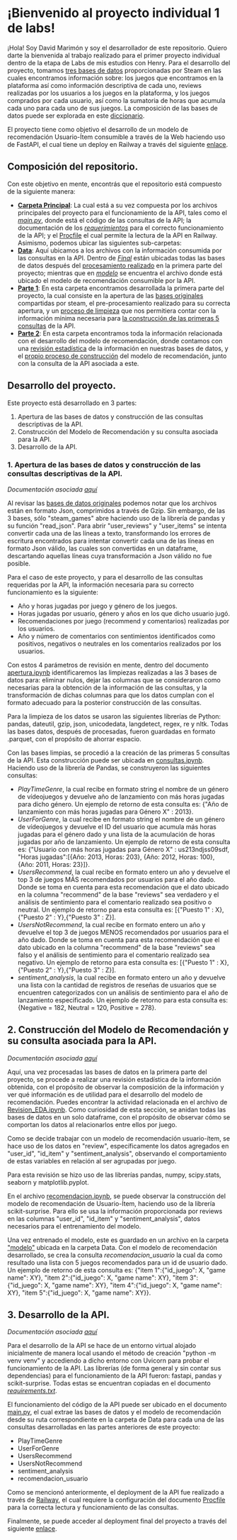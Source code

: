 # ¡Bienvenido al proyecto individual 1 de labs!

¡Hola! Soy David Marimón y soy el desarrollador de este repositorio. Quiero darte la bienvenida al trabajo realizado para el primer proyecto individual dentro de la etapa de Labs de mis estudios con Henry. Para el desarrollo del proyecto, tomamos [tres bases de datos](https://drive.google.com/drive/folders/1HqBG2-sUkz_R3h1dZU5F2uAzpRn7BSpj) proporcionadas por Steam en las cuales encontramos información sobre: los juegos que encontramos en la plataforma así como información descriptiva de cada uno, reviews realizadas por los usuarios a los juegos en la plataforma, y los juegos comprados por cada usuario, así como la sumatoria de horas que acumula cada uno para cada uno de sus juegos. La composición de las bases de datos puede ser explorada en este [diccionario](https://docs.google.com/spreadsheets/d/1-t9HLzLHIGXvliq56UE_gMaWBVTPfrlTf2D9uAtLGrk/edit?usp=drive_link). 

El proyecto tiene como objetivo el desarrollo de un modelo de recomendación Usuario-Ítem consumible a través de la Web haciendo uso de FastAPI, el cual tiene un deploy en Railway a través del siguiente [enlace](https://proyectomarzo-production.up.railway.app/docs#/). 

## Composición del repositorio.
Con este objetivo en mente, encontrás que el repositorio está compuesto de la siguiente manera: 
- [**Carpeta Principal**](https://github.com/DaAnMaGi/Proyecto_Marzo/tree/main): La cual está a su vez compuesta por los archivos principales del proyecto para el funcionamiento de la API, tales como el *[main.py](https://github.com/DaAnMaGi/Proyecto_Marzo/blob/main/main.py)*, donde está el código de las consultas de la API; la documentación de los *[requerimientos](https://github.com/DaAnMaGi/Proyecto_Marzo/blob/main/requirements.txt)* para el correcto funcionamiento de la API; y el [Procfile](https://github.com/DaAnMaGi/Proyecto_Marzo/blob/main/Procfile) el cual permite la lectura de la API en Railway. Asimismo, podemos ubicar las siguientes sub-carpetas:
- **[Data](https://github.com/DaAnMaGi/Proyecto_Marzo/tree/main/Data)**: Aquí ubicamos a los archivos con la información consumida por las consultas en la API. Dentro de *[Final](https://github.com/DaAnMaGi/Proyecto_Marzo/tree/main/Data/final)* están ubicadas todas las bases de datos después del [procesamiento realizado](https://github.com/DaAnMaGi/Proyecto_Marzo/blob/main/Parte%201/apertura.ipynb) en la primera parte del proyecto; mientras que en *[modelo](https://github.com/DaAnMaGi/Proyecto_Marzo/tree/main/Data/modelo)* se encuentra el archivo donde está ubicado el modelo de recomendación consumible por la API.
- **[Parte 1](https://github.com/DaAnMaGi/Proyecto_Marzo/tree/main/Parte%201)**: En esta carpeta encontramos desarrollada la primera parte del proyecto, la cual consiste en la apertura de las [bases originales](https://drive.google.com/drive/folders/1HqBG2-sUkz_R3h1dZU5F2uAzpRn7BSpj) compartidas por steam, el pre-procesamiento realizado para su correcta apertura, y un [proceso de limpieza](https://github.com/DaAnMaGi/Proyecto_Marzo/blob/main/Parte%201/apertura.ipynb) que nos permitiera contar con la información mínima necesaria para [la construcción de las primeras 5 consultas](https://github.com/DaAnMaGi/Proyecto_Marzo/blob/main/Parte%201/consultas.ipynb) de la API.
- **[Parte 2](https://github.com/DaAnMaGi/Proyecto_Marzo/tree/main/Parte%202)**: En esta carpeta encontramos toda la información relacionada con el desarrollo del modelo de recomendación, donde contamos con una [revisión estadística](https://github.com/DaAnMaGi/Proyecto_Marzo/blob/main/Parte%202/Revision_EDA.ipynb) de la información en nuestras bases de datos, y el [propio proceso de construcción](https://github.com/DaAnMaGi/Proyecto_Marzo/blob/main/Parte%202/recomendacion.ipynb) del modelo de recomendación, junto con la consulta de la API asociada a este.

## Desarrollo del proyecto. 
Este proyecto está desarrollado en 3 partes:
1. Apertura de las bases de datos y construcción de las consultas descriptivas de la API. 
2. Construcción del Modelo de Recomendación y su consulta asociada para la API.
3. Desarrollo de la API. 

### 1. Apertura de las bases de datos y construcción de las consultas descriptivas de la API.

*Documentación asociada [aquí](https://github.com/DaAnMaGi/Proyecto_Marzo/tree/main/Parte%201)*

Al revisar las [bases de datos originales](https://drive.google.com/drive/folders/1HqBG2-sUkz_R3h1dZU5F2uAzpRn7BSpj) podemos notar que los archivos están en formato Json, comprimidos a través de Gzip. Sin embargo, de las 3 bases, sólo "steam_games" abre haciendo uso de la librería de pandas y su función "read_json". Para abrir "user_reviews" y "user_items" se intenta convertir cada una de las líneas a texto, transformando los errores de escritura encontrados para intentar convertir cada una de las líneas en formato Json válido, las cuales son convertidas en un dataframe, descartando aquellas líneas cuya transformación a Json válido no fue posible. 

Para el caso de este proyecto, y para el desarrollo de las consultas requeridas por la API, la información necesaria para su correcto funcionamiento es la siguiente: 
- Año y horas jugadas por juego y género de los juegos.
- Horas jugadas por usuario, género y años en los que dicho usuario jugó.
- Recomendaciones por juego (recommend y comentarios) realizadas por los usuarios.
- Año y número de comentarios con sentimientos identificados como positivos, negativos o neutrales en los comentarios realizados por los usuarios.

Con estos 4 parámetros de revisión en mente, dentro del documento [apertura.ipynb](https://github.com/DaAnMaGi/Proyecto_Marzo/blob/main/Parte%201/apertura.ipynb) identificaremos las limpiezas realizadas a las 3 bases de datos para: eliminar nulos, dejar las columnas que se consideraron como necesarias para la obtención de la información de las consultas, y la transformación de dichas columnas para que los datos cumplan con el formato adecuado para la posterior construcción de las consultas. 

Para la limpieza de los datos se usaron las siguientes librerías de Python: pandas, dateutil, gzip, json, unicodedata, langdetect, regex, re y nltk. Todas las bases datos, después de procesadas, fueron guardadas en formato .parquet, con el propósito de ahorrar espacio. 

Con las bases limpias, se procedió a la creación de las primeras 5 consultas de la API. Esta construcción puede ser ubicada en [consultas.ipynb](https://github.com/DaAnMaGi/Proyecto_Marzo/blob/main/Parte%201/consultas.ipynb). Haciendo uso de la librería de Pandas, se construyeron las siguientes consultas:

- *PlayTimeGenre*, la cual recibe en formato string el nombre de un género de vídeojuegos y devuelve año de lanzamiento con más horas jugadas para dicho género. Un ejemplo de retorno de esta consulta es: {"Año de lanzamiento con más horas jugadas para Género X" : 2013}.
- *UserForGenre*, la cual recibe en formato string el nombre de un género de vídeojuegos y devuelve el ID del usuario que acumula más horas jugadas para el género dado y una lista de la acumulación de horas jugadas por año de lanzamiento. Un ejemplo de retorno de esta consulta es: {"Usuario con más horas jugadas para Género X" : us213ndjss09sdf, "Horas jugadas":[{Año: 2013, Horas: 203}, {Año: 2012, Horas: 100}, {Año: 2011, Horas: 23}]}.
- *UsersRecommend*, la cual recibe en formato entero un año y devuelve el top 3 de juegos MÁS recomendados por usuarios para el año dado. Donde se toma en cuenta para esta recomendación que el dato ubicado en la columna "recommend" de la base "reviews" sea verdadero y el análisis de sentimiento para el comentario realizado sea positivo o neutral. Un ejemplo de retorno para esta consulta es: [{"Puesto 1" : X}, {"Puesto 2" : Y},{"Puesto 3" : Z}].
- *UsersNotRecommend*, la cual recibe en formato entero un año y devuelve el top 3 de juegos MENOS recomendados por usuarios para el año dado. Donde se toma en cuenta para esta recomendación que el dato ubicado en la columna "recommend" de la base "reviews" sea falso y el análisis de sentimiento para el comentario realizado sea negativo. Un ejemplo de retorno para esta consulta es: [{"Puesto 1" : X}, {"Puesto 2" : Y},{"Puesto 3" : Z}].
- *sentiment_analysis*, la cual recibe en formato entero un año y devuelve una lista con la cantidad de registros de reseñas de usuarios que se encuentren categorizados con un análisis de sentimiento para el año de lanzamiento especificado. Un ejemplo de retorno para esta consulta es: {Negative = 182, Neutral = 120, Positive = 278}.

## 2. Construcción del Modelo de Recomendación y su consulta asociada para la API.
*Documentación asociada [aquí](https://github.com/DaAnMaGi/Proyecto_Marzo/tree/main/Parte%202)*

Aquí, una vez procesadas las bases de datos en la primera parte del proyecto, se procede a realizar una revisión estadística de la información obtenida, con el propósito de observar la composición de la información y ver qué información es de utilidad para el desarrollo del modelo de recomendación. Puedes encontrar la actividad relacionada en el archivo de [Revision_EDA.ipynb](https://github.com/DaAnMaGi/Proyecto_Marzo/blob/main/Parte%202/Revision_EDA.ipynb). Como curiosidad de esta sección, se anidan todas las bases de datos en un solo dataframe, con el propósito de observar cómo se comportan los datos al relacionarlos entre ellos por juego. 

Como se decide trabajar con un modelo de recomendación usuario-ítem, se hace uso de los datos en "review", específicamente los datos agregados en "user_id", "id_item" y "sentiment_analysis", observando el comportamiento de estas variables en relación al ser agrupadas por juego. 

Para esta revisión se hizo uso de las librerías pandas, numpy, scipy.stats, seaborn y matplotlib.pyplot.

En el archivo [recomendacion.ipynb](https://github.com/DaAnMaGi/Proyecto_Marzo/blob/main/Parte%202/recomendacion.ipynb), se puede observar la construcción del modelo de recomendación de Usuario-Ítem, haciendo uso de la librería scikit-surprise. Para ello se usa la información proporcionada por reviews en las columnas "user_id", "id_item" y "sentiment_analysis", datos necesarios para el entrenamiento del modelo. 

Una vez entrenado el modelo, este es guardado en un archivo en la carpeta ["modelo"](https://github.com/DaAnMaGi/Proyecto_Marzo/tree/main/Data/modelo) ubicada en la carpeta Data. Con el modelo de recomendación desarrollado, se crea la consulta *recomendacion_usuario* la cual da como resultado una lista con 5 juegos recomendados para un id de usuario dado. Un ejemplo de retorno de esta consulta es: {"item 1":{"id_juego": X, "game name": XY}, "item 2":{"id_juego": X, "game name": XY}, "item 3":{"id_juego": X, "game name": XY}, "item 4":{"id_juego": X, "game name": XY}, "item 5":{"id_juego": X, "game name": XY}}.

## 3. Desarrollo de la API. 

*Documentación asociada [aquí](https://github.com/DaAnMaGi/Proyecto_Marzo/tree/main)*

Para el desarrollo de la API se hace de un entorno virtual alojado inicialmente de manera local usando el método de creación "python -m venv venv" y accediendo a dicho entorno con Uvicorn para probar el funcionamiento de la API. Las librerías (de forma general y sin contar sus dependencias) para el funcionamiento de la API fueron: fastapi, pandas y scikit-surprise. Todas estas se encuentran copiadas en el documento *[requirements.txt](https://github.com/DaAnMaGi/Proyecto_Marzo/blob/main/requirements.txt)*.

El funcionamiento del código de la API puede ser ubicado en el documento [main.py](https://github.com/DaAnMaGi/Proyecto_Marzo/blob/main/main.py), el cual extrae las bases de datos y el modelo de recomendación desde su ruta correspondiente en la carpeta de Data para cada una de las consultas desarrolladas en las partes anteriores de este proyecto: 

* PlayTimeGenre
* UserForGenre
* UsersRecommend
* UsersNotRecommend
* sentiment_analysis
* recomendacion_usuario

Como se mencionó anteriormente, el deployment de la API fue realizado a través de [Railway](https://railway.app/dashboard), el cual requiere la configuración del documento [Procfile](https://github.com/DaAnMaGi/Proyecto_Marzo/blob/main/Procfile) para la correcta lectura y funcionamiento de las consultas.

Finalmente, se puede acceder al deployment final del proyecto a través del siguiente [enlace](https://proyectomarzo-production.up.railway.app/docs#/). 